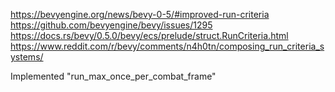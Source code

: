 https://bevyengine.org/news/bevy-0-5/#improved-run-criteria
https://github.com/bevyengine/bevy/issues/1295
https://docs.rs/bevy/0.5.0/bevy/ecs/prelude/struct.RunCriteria.html
https://www.reddit.com/r/bevy/comments/n4h0tn/composing_run_criteria_systems/

Implemented "run_max_once_per_combat_frame"
